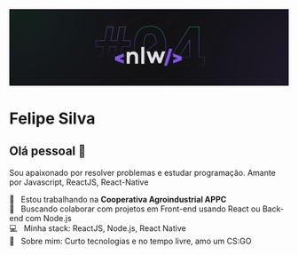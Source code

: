 <img width="720px" src="https://github.com/Felipe-SRK/Felipe-SRK/blob/main/NLW04_pack_divulgacao_-_Github.png">

# Felipe Silva

## Olá pessoal 👋
Sou apaixonado por resolver problemas e estudar programação.
Amante por Javascript, ReactJS, React-Native

 :rocket:  &nbsp; Estou trabalhando na **Cooperativa Agroindustrial APPC**
 <br/> :purple_heart: &nbsp; Buscando colaborar com projetos em Front-end usando React ou Back-end com Node.js
 <br/> :computer: &nbsp; Minha stack: ReactJS, Node.js, React Native
 <br/> 💬  &nbsp; Sobre mim: Curto tecnologias e no tempo livre, amo um CS:GO
